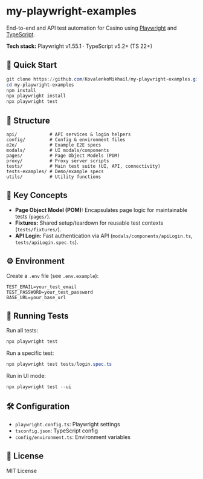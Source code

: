 

# my-playwright-examples

End-to-end and API test automation for Casino using [Playwright](https://playwright.dev/) and [TypeScript](https://www.typescriptlang.org/).

**Tech stack:** Playwright v1.55.1 · TypeScript v5.2+ (TS 22+) 

## 🚀 Quick Start

```powershell
git clone https://github.com/KovalenkoMikhail/my-playwright-examples.git
cd my-playwright-examples
npm install
npx playwright install
npx playwright test
```

## 📁 Structure

```
api/            # API services & login helpers
config/         # Config & environment files
e2e/            # Example E2E specs
modals/         # UI modals/components
pages/          # Page Object Models (POM)
proxy/          # Proxy server scripts
tests/          # Main test suite (UI, API, connectivity)
tests-examples/ # Demo/example specs
utils/          # Utility functions
```

## 🧩 Key Concepts

- **Page Object Model (POM):** Encapsulates page logic for maintainable tests (`pages/`).
- **Fixtures:** Shared setup/teardown for reusable test contexts (`tests/fixtures/`).
- **API Login:** Fast authentication via API (`modals/components/apiLogin.ts`, `tests/apiLogin.spec.ts`).

## ⚙️ Environment

Create a `.env` file (see `.env.example`):

```
TEST_EMAIL=your_test_email
TEST_PASSWORD=your_test_password
BASE_URL=your_base_url
```

## 🏃 Running Tests

Run all tests:
```powershell
npx playwright test
```
Run a specific test:
```powershell
npx playwright test tests/login.spec.ts
```
Run in UI mode:
```powershell
npx playwright test --ui
```

## 🛠️ Configuration

- `playwright.config.ts`: Playwright settings
- `tsconfig.json`: TypeScript config
- `config/environment.ts`: Environment variables

## 📄 License

MIT License

